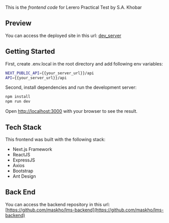 This is the _frontend code_ for Lerero Practical Test by S.A. Khobar

## Preview

You can access the deployed site in this url: [dev_server](http://ec2-108-137-51-188.ap-southeast-3.compute.amazonaws.com:3003)

## Getting Started

First, create .env.local in the root directory and add following env variables:

```bash
NEXT_PUBLIC_API={{your_server_url}}/api
API={{your_server_url}}/api
```

Second, install dependencies and run the development server:

```bash
npm install
npm run dev
```

Open [http://localhost:3000](http://localhost:3000) with your browser to see the result.

## Tech Stack

This frontend was built with the following stack:

- Next.js Framework
- ReactJS
- ExpressJS
- Axios
- Bootstrap
- Ant Design

## Back End

You can access the backend repository in this url: [https://github.com/maskho/lms-backend](https://github.com/maskho/lms-backend)
